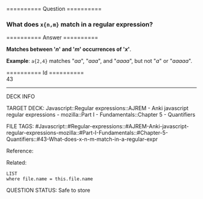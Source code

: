 ========== Question ==========  

### What does `x{n,m}` match in a regular expression?  

========== Answer ==========  

**Matches between '_n_' and '_m_' occurrences of '_x_'**.

**Example**: `a{2,4}` matches "_aa_", "_aaa_", and "_aaaa_", but not "_a_" or "_aaaaa_".

========== Id ==========  
43

---

DECK INFO

TARGET DECK: Javascript::Regular expressions::AJREM - Anki javascript regular expressions - mozilla::Part I - Fundamentals::Chapter 5 - Quantifiers

FILE TAGS: #Javascript::#Regular-expressions::#AJREM-Anki-javascript-regular-expressions-mozilla::#Part-I-Fundamentals::#Chapter-5-Quantifiers::#43-What-does-x-n-m-match-in-a-regular-expr

Reference:

Related:

```dataview
LIST
where file.name = this.file.name
```


QUESTION STATUS: Safe to store
